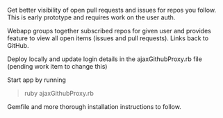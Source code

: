 Get better visibility of open pull requests and issues for repos you follow. This is early prototype and requires work on the user auth.

Webapp groups together subscribed repos for given user and provides feature to view all open items (issues and pull requests).  Links back to GitHub.

Deploy locally and update login details in the ajaxGithubProxy.rb file (pending work item to change this)

Start app by running

> ruby ajaxGithubProxy.rb

Gemfile and more thorough installation instructions to follow.
